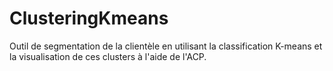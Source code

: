 # ClusteringKmeans
Outil de segmentation de la clientèle en utilisant la classification K-means et la visualisation de ces clusters à l'aide de l'ACP.
